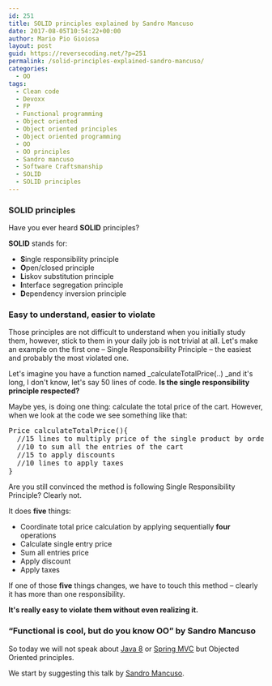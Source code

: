 ```yaml
---
id: 251
title: SOLID principles explained by Sandro Mancuso
date: 2017-08-05T10:54:22+00:00
author: Mario Pio Gioiosa
layout: post
guid: https://reversecoding.net/?p=251
permalink: /solid-principles-explained-sandro-mancuso/
categories:
  - OO
tags:
  - Clean code
  - Devoxx
  - FP
  - Functional programming
  - Object oriented
  - Object oriented principles
  - Object oriented programming
  - OO
  - OO principles
  - Sandro mancuso
  - Software Craftsmanship
  - SOLID
  - SOLID principles
---
```

### SOLID principles

Have you ever heard **SOLID** principles?

**SOLID** stands for:

  * **S**ingle responsibility principle
  * **O**pen/closed principle
  * **L**iskov substitution principle
  * **I**nterface segregation principle
  * **D**ependency inversion principle

### Easy to understand, easier to violate

Those principles are not difficult to understand when you initially study them, however, stick to them in your daily job is not trivial at all. Let's make an example on the first one &#8211; Single Responsibility Principle &#8211; the easiest and probably the most violated one.

Let's imagine you have a function named _calculateTotalPrice(..) _and it's long, I don't know, let's say 50 lines of code. **Is the single responsibility principle respected?**

Maybe yes, is doing one thing: calculate the total price of the cart. However, when we look at the code we see something like that:

<pre class="lang:default decode:true">Price calculateTotalPrice(){
  //15 lines to multiply price of the single product by ordered quantity 
  //10 to sum all the entries of the cart
  //15 to apply discounts
  //10 lines to apply taxes
}</pre>

Are you still convinced the method is following Single Responsibility Principle? Clearly not.

It does **five** things:

  * Coordinate total price calculation by applying sequentially **four** operations
  * Calculate single entry price
  * Sum all entries price
  * Apply discount
  * Apply taxes

If one of those **five** things changes, we have to touch this method &#8211; clearly it has more than one responsibility.

**It's really easy to violate them without even realizing it.**

### &#8220;Functional is cool, but do you know OO&#8221; by Sandro Mancuso

So today we will not speak about [Java 8](https://reversecoding.net/category/java-8/) or [Spring MVC](https://reversecoding.net/category/spring-mvc/) but Objected Oriented principles.

We start by suggesting this talk by [Sandro Mancuso](https://twitter.com/sandromancuso).

&nbsp;

<span class="embed-youtube" style="text-align:center; display: block;"></span>